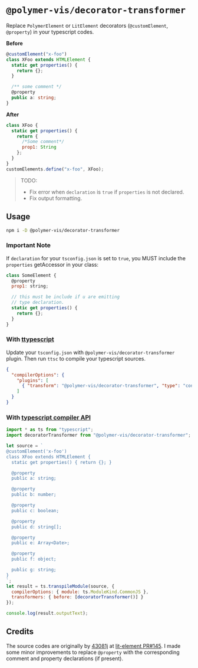 # `@polymer-vis/decorator-transformer`

Replace `PolymerElement` or `LitElement` decorators (`@customElement`, `@property`) in your typescript codes.

**Before**

```ts
@customElement("x-foo")
class XFoo extends HTMLElement {
  static get properties() {
    return {};
  }

  /** some comment */
  @property
  public a: string;
}
```

**After**

```js
class XFoo {
  static get properties() {
    return {
      /*Some comment*/
      prop1: String
    };
  }
}
customElements.define("x-foo", XFoo);
```

> TODO:
>
> - Fix error when `declaration` is `true` if `properties` is not declared.
> - Fix output formatting.

## Usage

```bash
npm i -D @polymer-vis/decorator-transformer
```

### Important Note

If `declaration` for your `tsconfig.json` is set to `true`, you MUST include the `properties` getAccessor in your class:

```js
class SomeElement {
  @property
  prop1: string;

  // this must be include if u are emitting
  // type declaration.
  static get properties() {
    return {};
  }
}
```

### With [ttypescript](https://github.com/cevek/ttypescript)

Update your `tsconfig.json` with `@polymer-vis/decorator-transformer` plugin.
Then run `ttsc` to compile your typescript sources.

```json
{
  "compilerOptions": {
    "plugins": [
      { "transform": "@polymer-vis/decorator-transformer", "type": "config" }
    ]
  }
}
```

### With [typescript compiler API](https://github.com/Microsoft/TypeScript/wiki/Using-the-Compiler-API)

```js
import * as ts from "typescript";
import decoratorTransformer from "@polymer-vis/decorator-transformer";

let source = `
@customElement('x-foo')
class XFoo extends HTMLElement {
  static get properties() { return {}; }

  @property
  public a: string;

  @property
  public b: number;

  @property
  public c: boolean;

  @property
  public d: string[];

  @property
  public e: Array<Date>;

  @property
  public f: object;

  public g: string;
}
`;
let result = ts.transpileModule(source, {
  compilerOptions: { module: ts.ModuleKind.CommonJS },
  transformers: { before: [decoratorTransformer()] }
});

console.log(result.outputText);
```

## Credits

The source codes are originally by [43081j](https://github.com/43081j) at [lit-element PR#145](https://github.com/Polymer/lit-element/pull/145). I made some minor improvements to replace `@property` with the corresponding comment and property declarations (if present).
